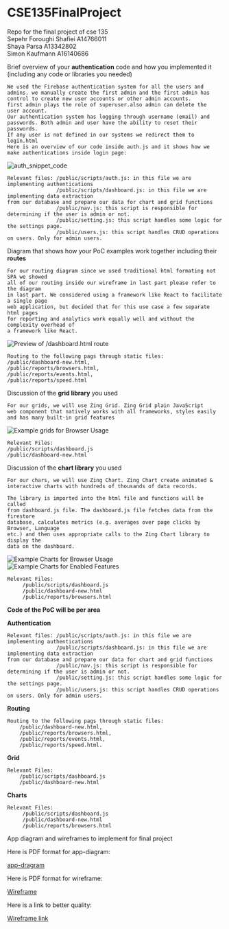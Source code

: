 # CSE135FinalProject

Repo for the final project of cse 135<br/>
Sepehr Foroughi Shafiei A14766011<br/>
Shaya Parsa A13342802 <br/>
Simon Kaufmann A16140686 <br/>

 Brief overview of your **authentication** code and how you implemented it (including  any  code or libraries you needed)
 
    We used the Firebase authentication system for all the users and
    admins. we manually create the first admin and the first admin has
    control to create new user accounts or other admin accounts.
    first admin plays the role of superuser.also admin can delete the
    user account. 
    Our authentication system has logging through username (email) and
    passwords. Both admin and user have the ability to reset their
    passwords.
    If any user is not defined in our systems we redirect them to
    login.html 
    Here is an overview of our code inside auth.js and it shows how we
    make authentications inside login page:

![auth_snippet_code](/public/media/auth_snippet_code.png)

    Relevant files: /public/scripts/auth.js: in this file we are implementing authentications
                    /public/scripts/dashboard.js: in this file we are implementing data extraction
    from our database and prepare our data for chart and grid functions
                    /public/nav.js: this script is responsible for determining if the user is admin or not.
                    /public/setting.js: this script handles some logic for the settings page.
                    /public/users.js: this script handles CRUD operations on users. Only for admin users.
        
Diagram that shows how your PoC examples work together including their **routes**

    For our routing diagram since we used traditional html formating not SPA we showed
    all of our routing inside our wireframe in last part please refer to the diagram
    in last part. We considered using a framework like React to facilitate a single page
    web application, but decided that for this use case a few separate html pages
    for reporting and analytics work equally well and without the complexity overhead of
    a framework like React.

![Preview of /dashboard.html route](/resources/dashboard_draft.png)

    Routing to the following pags through static files:
    /public/dashboard-new.html,
    /public/reports/browsers.html,
    /public/reports/events.html,
    /public/reports/speed.html

Discussion of the **grid library** you used 
    
    For our grids, we will use Zing Grid. Zing Grid plain JavaScript
    web component that natively works with all frameworks, styles easily
    and has many built-in grid features
    
![Example grids for Browser Usage](public/media/showDB_table.png)
    
    Relevant Files:
    /public/scripts/dashboard.js
    /public/dashboard-new.html

Discussion of the **chart library** you used 

    For our chars, we will use Zing Chart. Zing Chart create animated &
    interactive charts with hundreds of thousands of data records.

    The library is imported into the html file and functions will be called
    from dashboard.js file. The dashboard.js file fetches data from the firestore
    database, calculates metrics (e.g. averages over page clicks by Browser, Language
    etc.) and then uses appropriate calls to the Zing Chart library to display the
    data on the dashboard.

![Example Charts for Browser Usage](/resources/browser.png)
![Example Charts for Enabled Features](/resources/browser2.png)

    Relevant Files:
         /public/scripts/dashboard.js
         /public/dashboard-new.html
         /public/reports/browsers.html

**Code of the PoC will be per area**

**Authentication**

    Relevant files: /public/scripts/auth.js: in this file we are implementing authentications
                    /public/scripts/dashboard.js: in this file we are implementing data extraction
    from our database and prepare our data for chart and grid functions
                    /public/nav.js: this script is responsible for determining if the user is admin or not.
                    /public/setting.js: this script handles some logic for the settings page.
                    /public/users.js: this script handles CRUD operations on users. Only for admin users.

**Routing**
    
    Routing to the following pags through static files:
        /public/dashboard-new.html,
        /public/reports/browsers.html,
        /public/reports/events.html,
        /public/reports/speed.html.

**Grid**

    Relevant Files:
        /public/scripts/dashboard.js
        /public/dashboard-new.html

**Charts**

    Relevant Files:
         /public/scripts/dashboard.js
         /public/dashboard-new.html
         /public/reports/browsers.html


App diagram and wireframes to implement for final project

Here is PDF format for app-diagram:

[app-dragram](/public/media/app-diagram.pdf)

Here is PDF format for wireframe:

[Wireframe](/public/media/wireframe.pdf)

Here is a link to better quality:

[Wireframe link](https://miro.com/welcomeonboard/r5cdFwjFBnVmmrWhmBXtH4ugCyHbD6nFNAlS5mwm1SmmzldW02ljha5rdDPDaFu0)
